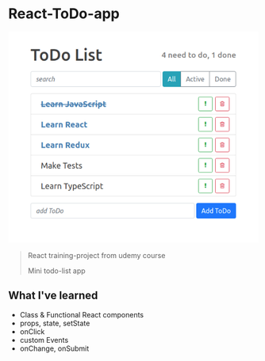 # React-ToDo-app

![preview-image](./preview.png)

> React training-project from udemy course
>
> Mini todo-list app

## What I've learned

- Class & Functional React components
- props, state, setState
- onClick
- custom Events
- onChange, onSubmit
